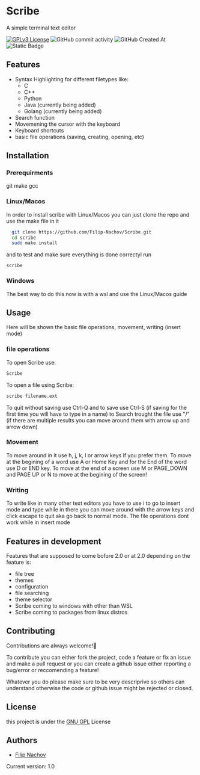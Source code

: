 
# Scribe

A simple terminal text editor

[![GPLv3 License](https://img.shields.io/badge/License-GPL%20v3-yellow.svg)](https://opensource.org/licenses/)
![GitHub commit activity](https://img.shields.io/github/commit-activity/t/Filip-Nachov/Scribe)
![GitHub Created At](https://img.shields.io/github/created-at/Filip-Nachov/Scribe)
![Static Badge](https://img.shields.io/badge/Scribe-1.0-blue)


## Features

- Syntax Highlighting for different filetypes like:
    - C
    - C++
    - Python
    - Java (currently being added)
    - Golang (currently being added)
- Search function
- Movemening the cursor with the keyboard
- Keyboard shortcuts
- basic file operations (saving, creating, opening, etc)



## Installation

### Prerequirments
git
make 
gcc

### Linux/Macos

In order to install scribe with Linux/Macos you can just clone the repo and use the make file in it   

```bash
  git clone https://github.com/Filip-Nachov/Scribe.git
  cd scribe
  sudo make install
```
and to test and make sure everything is done correctyl run 

```
scribe
```

### Windows
The best way to do this now is with a wsl and use the Linux/Macos guide


    
## Usage

Here will be shown the basic file operations, movement, writing (insert mode) 

### file operations
To open Scribe use:
```bash
Scribe
```
To open a file using Scribe:
```bash
scribe filename.ext
```

To quit without saving use Ctrl-Q and to save use Ctrl-S (if saving for the first time you will have to type in a name) to Search trought the file use "/" (if there are multiple results you can move around them with arrow up and arrow down)
### Movement
To move around in it use h, j, k, l
or arrow keys if you prefer them. To move at the begining of a word use A or Home Key and for the End of the word use D or END key. To move at the end of a screen use M or PAGE_DOWN and PAGE UP or N to move at the begining of the screen!

### Writing
To write like in many other text editors you have to use i to go to insert mode and type while in there you can move around with the arrow keys and click escape to quit aka go back to normal mode. The file operations dont work while in insert mode
## Features in development

Features that are supposed to come bofore 2.0 or at 2.0 depending on the feature is:

- file tree
- themes
- configuration
- file searching
- theme selector 
- Scribe coming to windows with other than WSL 
- Scribe coming to packages from linux distros 
## Contributing

Contributions are always welcome!🤗

To contribute you can either fork the project, code a feature or fix an issue and make a pull request or you can create a github issue either reporting a bug/error or reccomending a feature!

Whatever you do please make sure to be very descriprive so others can understand otherwise the code or github issue might be rejected or closed.


## License

this project is under the [GNU GPL](LICENSE) License


## Authors

- [Filip Nachov](https://www.github.com/Filip-Nachov)


Current version: 1.0

